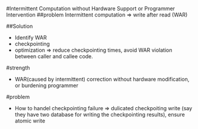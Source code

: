 #Intermittent Computation without Hardware Support or Programmer Intervention 
##problem
Intermittent computation => write after read (WAR)

##Solution
* Identify WAR
* checkpointing
* optimization => reduce checkpointing times, avoid WAR violation between caller and callee code.

#strength
* WAR(caused by intermittent) correction without hardware modification, or burdening programmer

#problem
* How to handel checkpointing failure => dulicated checkpoiting write (say they have two database for writing the checkpointing results), ensure atomic write
